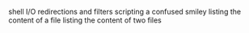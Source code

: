 shell I/O redirections and filters
scripting a confused smiley
listing the content of a file
listing the content of two files

